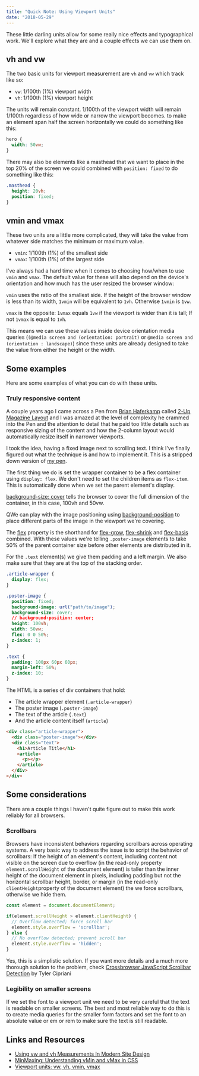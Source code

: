 ```yaml
---
title: "Quick Note: Using Viewport Units"
date: "2018-05-29"
---
```


These little darling units allow for some really nice effects and typographical work. We'll explore what they are and a couple effects we can use them on.

## vh and vw

The two basic units for viewport measurement are `vh` and `vw` which track like so:

- `vw`: 1/100th (1%) viewport width
- `vh`: 1/100th (1%) viewport height

The units will remain constant. 1/100th of the viewport width will remain 1/100th regardless of how wide or narrow the viewport becomes. to make an element span half the screen horizontally we could do something like this:

```css
hero {
  width: 50vw;
}
```

There may also be elements like a masthead that we want to place in the top 20% of the screen we could combined with `position: fixed` to do something like this:

```css
.masthead {
  height: 20vh;
  position: fixed;
}
```

## vmin and vmax

These two units are a little more complicated, they will take the value from whatever side matches the minimum or maximum value.

- `vmin`: 1/100th (1%) of the smallest side
- `vmax`: 1/100th (1%) of the largest side

I've always had a hard time when it comes to choosing how/when to use `vmin` and `vmax`. The default value for these will also depend on the device's orientation and how much has the user resized the browser window:

`vmin` uses the ratio of the smallest side. If the height of the browser window is less than its width, `1vmin` will be equivalent to `1vh`. Otherwise `1vmin` is `1vw`.

`vmax` is the opposite: `1vmax` equals `1vw` if the viewport is wider than it is tall; If not `1vmax` is equal to `1vh`.

This means we can use these values inside device orientation media queries (`(@media screen and (orientation: portrait)` or `@media screen and (orientation : landscape)`) since these units are already designed to take the value from either the height or the width.

## Some examples

Here are some examples of what you can do with these units.

### Truly responsive content

A couple years ago I came across a Pen from [Brian Haferkamp](https://codepen.io/brianhaferkamp/) called [2-Up Magazine Layout](https://codepen.io/brianhaferkamp/details/xEypqR) and I was amazed at the level of complexity he crammed into the Pen and the attention to detail that he paid too little details such as responsive sizing of the content and how the 2-column layout would automatically resize itself in narrower viewports.

I took the idea, having a fixed image next to scrolling text. I think I've finally figured out what the technique is and how to implement it. This is a stripped down version of [my pen](https://codepen.io/caraya/full/aGVPvL/).

The first thing we do is set the wrapper container to be a flex container using `display: flex`. We don't need to set the children items as `flex-item`. This is automatically done when we set the parent element's display.

[background-size: cover](https://css-tricks.com/almanac/properties/b/background-size/) tells the browser to cover the full dimension of the container, in this case, 100vh and 50vw.

QWe can play with the image positioning using [background-position](https://css-tricks.com/almanac/properties/b/background-position/) to place different parts of the image in the viewport we're covering.

The [flex](https://css-tricks.com/snippets/css/a-guide-to-flexbox/#article-header-id-13) property is the shorthand for [flex-grow](https://css-tricks.com/snippets/css/a-guide-to-flexbox/#article-header-id-10), [flex-shrink](https://css-tricks.com/snippets/css/a-guide-to-flexbox/#article-header-id-11) and [flex-basis](https://css-tricks.com/snippets/css/a-guide-to-flexbox/#article-header-id-12) combined. With these values we're telling `.poster-image` elements to take 50% of the parent container size before other elements are distributed in it.

For the `.text` element(s) we give them padding and a left margin. We also make sure that they are at the top of the stacking order.

```css
.article-wrapper {
  display: flex;
}

.poster-image {
  position: fixed;
  background-image: url("path/to/image");
  background-size: cover;
  // background-position: center;
  height: 100vh;
  width: 50vw;
  flex: 0 0 50%;
  z-index: 1;
}

.text {
  padding: 100px 60px 60px;
  margin-left: 50%;
  z-index: 10;
}
```

The HTML is a series of div containers that hold:

- The article wrapper element (`.article-wrapper`)
- The poster image (`.poster-image`)
- The text of the article (`.text`)
- And the article content itself (`article`)

```html
<div class="article-wrapper">
  <div class="poster-image"></div>
  <div class="text">
    <h1>Article Title</h1>
    <article>
      <p></p>
    </article>
  </div>
</div>
```

## Some considerations

There are a couple things I haven't quite figure out to make this work reliably for all browsers.

### Scrollbars

Browsers have inconsistent behaviors regarding scrollbars across operating systems. A very basic way to address the issue is to script the behavior of scrollbars: If the height of an element's content, including content not visible on the screen due to overflow (in the read-only property `element.scrollHeight` of the document element) is taller than the inner height of the document element in pixels, including padding but not the horizontal scrollbar height, border, or margin (in the read-only `clientHeight`property of the document element) the we force scrollbars, otherwise we hide them.

```javascript
const element = document.documentElement;

if(element.scrollHeight > element.clientHeight) {
  // Overflow detected; force scroll bar
  element.style.overflow = 'scrollbar';
} else {
  // No overflow detected; prevent scroll bar
  element.style.overflow = 'hidden';
}
```

Yes, this is a simplistic solution. If you want more details and a much more thorough solution to the problem, check [Crossbrowser JavaScript Scrollbar Detection](https://tylercipriani.com/2014/07/12/crossbrowser-javascript-scrollbar-detection.html) by Tyler Cipriani

### Legibility on smaller screens

If we set the font to a viewport unit we need to be very careful that the text is readable on smaller screens. The best and most reliable way to do this is to create media queries for the smaller form factors and set the font to an absolute value or em or rem to make sure the text is still readable.

## Links and Resources

- [Using vw and vh Measurements In Modern Site Design](http://thenewcode.com/660/Using-vw-and-vh-Measurements-In-Modern-Site-Design)
- [MinMaxing: Understanding vMin and vMax in CSS](http://thenewcode.com/1137/MinMaxing-Understanding-vMin-and-vMax-in-CSS)
- [Viewport units: vw, vh, vmin, vmax](https://web-design-weekly.com/2014/11/18/viewport-units-vw-vh-vmin-vmax/)
